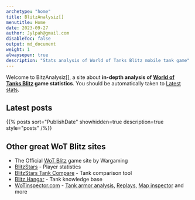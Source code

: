 ```yaml
---
archetype: "home"
title: BlitzAnalysiz[] 
menutitle: Home
date: 2023-09-27
author: Jylpah@gmail.com
disableToc: false
output: md_document
weight: 1
alwaysopen: true
description: "Stats analysis of World of Tanks Blitz mobile tank game"
---
```


Welcome to BitzAnalysiz[], a site about **in-depth analysis of 
[World of Tanks Blitz](https://wotblitz.com) game statistics**. You should be automatically taken to 
[Latest stats](/latest/).


## Latest posts

{{% posts sort="PublishDate" showhidden=true description=true style="posts" /%}}

## Other great WoT Blitz sites

* The Official [WoT Blitz](https://wotblitz.eu) game site by Wargaming
* [BlitzStars](https://blitzstars.com) - Player statistics 
* [BlitzStars Tank Compare](https://tank-compare.blitzstars.com/) - Tank comparison tool 
* [Blitz Hangar](https://blitzhangar.com/) - Tank knowledge base
* [WoTinspector.com](https://wotinspector.com) - [Tank armor analysis](https://armor.wotinspector.com), 
[Replays](https://replays.wotinspector.com/), [Map inspector](https://map.wotinspector.com) and more
